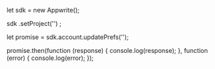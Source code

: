 let sdk = new Appwrite();

sdk
    .setProject('')
;

let promise = sdk.account.updatePrefs('');

promise.then(function (response) {
    console.log(response);
}, function (error) {
    console.log(error);
});